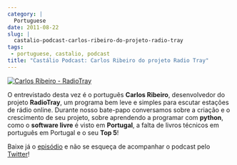 ```yaml
---
category: |
  Portuguese
date: 2011-08-22
slug: |
  castalio-podcast-carlos-ribeiro-do-projeto-radio-tray
tags:
 - portuguese, castalio, podcast
title: "Castálio Podcast: Carlos Ribeiro do projeto Radio Tray"
---
```


[![Carlos Ribeiro -
RadioTray](http://www.castalio.info/wp-content/uploads/2011/08/P1070603-227x300.jpg)](http://www.castalio.info/wp-content/uploads/2011/08/P1070603.jpg)

O entrevistado desta vez é o português **Carlos Ribeiro**, desenvolvedor
do projeto **RadioTray**, um programa bem leve e simples para escutar
estações de rádio online. Durante nosso bate-papo conversamos sobre a
criação e o crescimento de seu projeto, sobre aprendendo a programar com
**python**, como o **software livre** é visto em **Portugal**, a falta
de livros técnicos em português em Portugal e o seu **Top 5**!

Baixe já o [episódio](http://wp.me/p1mMfJ-16) e não se esqueça de
acompanhar o podcast pelo [Twitter](https://twitter.com/#!/castaliopod)!
